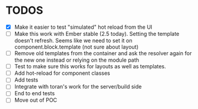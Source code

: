 # TODOS

- [x] Make it easier to test "simulated" hot reload from the UI
- [ ] Make this work with Ember stable (2.5 today). Setting the template doesn't refresh. Seems like we need to set it on component.block.template (not sure about layout)
- [ ] Remove old templates from the container and ask the resolver again for the new one instead or relying on the module path
- [ ] Test to make sure this works for layouts as well as templates. 
- [ ] Add hot-reload for component classes
- [ ] Add tests 
- [ ] Integrate with toran's work for the server/build side
- [ ] End to end tests
- [ ] Move out of POC
